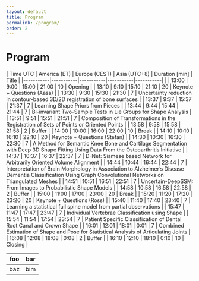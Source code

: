 ```yaml
---
layout: default
title: Program
permalink: /program/
order: 2
---
```


# Program

 | Time UTC | America (ET) | Europe (CEST) | Asia (UTC+8) | Duration [min] | Title |
 |-----------|-----------|-----------|-----------|-----------| |
 | 13:00 | 9:00 | 15:00 | 21:00 | 10 | Opening |
 | 13:10 | 9:10 | 15:10 | 21:10 | 20 | Keynote + Questions (Aasa) |
 | 13:30 | 9:30 | 15:30 | 21:30 | 7	| Uncertainty reduction in contour-based 3D/2D registration of bone surfaces |
 | 13:37 | 9:37 | 15:37 | 21:37 | 7 | Learning Shape Priors from Pieces |
 | 13:44 | 9:44 | 15:44 | 21:44 | 7 | Bi-invariant Two-Sample Tests in Lie Groups for Shape Analysis |
 | 13:51 | 9:51 | 15:51 | 21:51 | 7 | Composition of Transformations in the Registration of Sets of Points or Oriented Points |
 | 13:58 | 9:58 | 15:58 | 21:58 | 2 | Buffer |
 | 14:00 | 10:00 | 16:00 | 22:00 | 10 | Break |
 | 14:10 | 10:10 | 16:10 | 22:10 | 20 | Keynote + Questions (Stefan) |
 | 14:30 | 10:30 | 16:30 | 22:30 | 7 | A Method for Semantic Knee Bone and Cartilage Segmentation with Deep 3D Shape Fitting Using Data From the Osteoarthritis Initiative |
 | 14:37 | 10:37 | 16:37 | 22:37 | 7 | D-Net: Siamese based Network for Arbitrarily Oriented Volume Alignment |
 | 14:44 | 10:44 | 16:44 | 22:44 | 7 | Interpretation of Brain Morphology in Association to Alzheimer’s Disease Dementia Classification Using Graph Convolutional Networks on Triangulated Meshes |
 | 14:51 | 10:51 | 16:51 | 22:51 | 7 | Uncertain-DeepSSM: From Images to Probabilistic Shape Models |
 | 14:58 | 10:58 | 16:58 | 22:58 | 2 | Buffer |
 | 15:00 | 11:00 | 17:00 | 23:00 | 20 | Break |
 | 15:20 | 11:20 | 17:20 | 23:20 | 20 | Keynote + Questions (Ross) |
 | 15:40 | 11:40 | 17:40 | 23:40 | 7 | Learning a statistical full spine model from partial observations |
 | 15:47 | 11:47 | 17:47 | 23:47 | 7 | Individual Vertebrae Classification using Shape |
 | 15:54 | 11:54 | 17:54 | 23:54 | 7 | Patient Specific Classification of Dental Root Canal and Crown Shape |
 | 16:01 | 12:01 | 18:01 | 0:01 | 7 | Combined Estimation of Shape and Pose for Statistical Analysis of Articulating Joints |
 | 16:08 | 12:08 | 18:08 | 0:08 | 2 | Buffer |
 | 16:10 | 12:10 | 18:10 | 0:10 | 10 | Closing |


 <table>
 <thead>
 <tr>
 <th>foo</th>
 <th>bar</th>
 </tr>
 </thead>
 <tbody>
 <tr>
 <td>baz</td>
 <td>bim</td>
 </tr>
 </tbody>
 </table>
